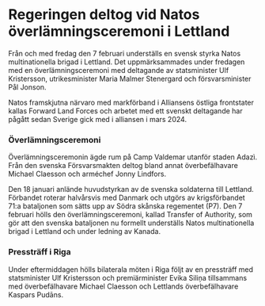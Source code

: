 # Regeringen deltog vid Natos överlämningsceremoni i Lettland

Från och med fredag den 7 februari underställs en svensk styrka Natos multinationella brigad i Lettland. Det uppmärksammades under fredagen med en överlämningsceremoni med deltagande av statsminister Ulf Kristersson, utrikesminister Maria Malmer Stenergard och försvarsminister Pål Jonson.

Natos framskjutna närvaro med markförband i Alliansens östliga frontstater kallas Forward Land Forces och arbetet med ett svenskt deltagande har pågått sedan Sverige gick med i alliansen i mars 2024.

### Överlämningsceremoni

Överlämningsceremonin ägde rum på Camp Valdemar utanför staden Adazì. Från den svenska Försvarsmakten deltog bland annat överbefälhavare Michael Claesson och arméchef Jonny Lindfors.

Den 18 januari anlände huvudstyrkan av de svenska soldaterna till Lettland. Förbandet roterar halvårsvis med Danmark och utgörs av krigsförbandet 71:a bataljonen som sätts upp av Södra skånska regementet (P7). Den 7 februari hölls den överlämningsceremoni, kallad Transfer of Authority, som gör att den svenska bataljonen nu formellt underställs Natos multinationella brigad i Lettland och under ledning av Kanada.

### Pressträff i Riga

Under eftermiddagen hölls bilaterala möten i Riga följt av en pressträff med statsminister Ulf Kristersson och premiärminister Evika Siliņa tillsammans med överbefälhavare Michael Claesson och Lettlands överbefälhavare Kaspars Pudāns.

